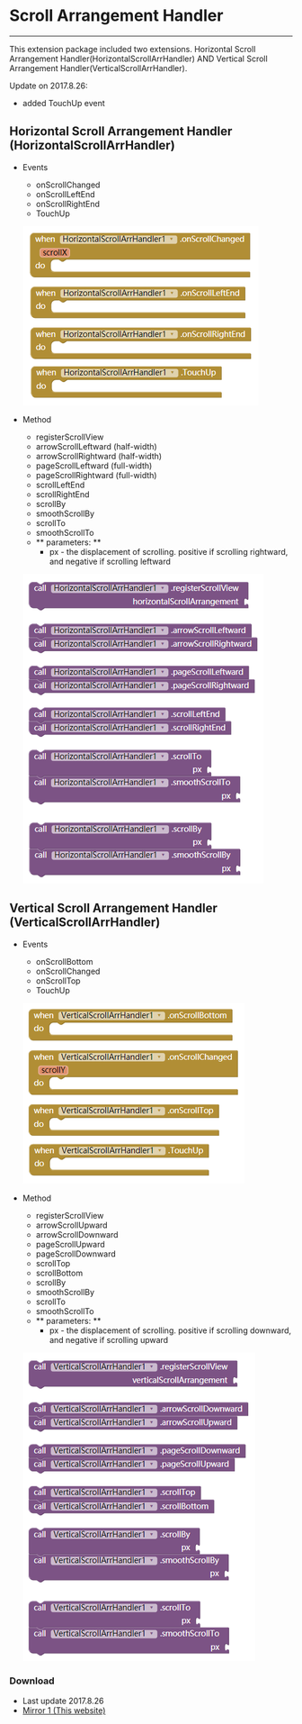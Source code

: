 # Scroll Arrangement Handler

---

This extension package included two extensions. Horizontal Scroll Arrangement Handler(HorizontalScrollArrHandler) AND Vertical Scroll Arrangement Handler(VerticalScrollArrHandler).

Update on 2017.8.26:
* added TouchUp event


## Horizontal Scroll Arrangement Handler (HorizontalScrollArrHandler)

* Events
  * onScrollChanged
  * onScrollLeftEnd
  * onScrollRightEnd
  * TouchUp

  ![](../images/ScrollArrangementHandler/HorizontalScrollArrHandler.events.png)

* Method
  * registerScrollView
  * arrowScrollLeftward (half-width)
  * arrowScrollRightward (half-width)
  * pageScrollLeftward (full-width)
  * pageScrollRightward (full-width)
  * scrollLeftEnd
  * scrollRightEnd
  * scrollBy
  * smoothScrollBy
  * scrollTo
  * smoothScrollTo
  * ** parameters: **
    * px - the displacement of scrolling. positive if scrolling rightward, and negative if scrolling leftward

  ![](../images/ScrollArrangementHandler/HorizontalScrollArrHandler.methods.png)


## Vertical Scroll Arrangement Handler (VerticalScrollArrHandler)

* Events
  * onScrollBottom
  * onScrollChanged
  * onScrollTop
  * TouchUp

  ![](../images/ScrollArrangementHandler/VerticalScrollArrHandler.events.png)

* Method
  * registerScrollView
  * arrowScrollUpward
  * arrowScrollDownward
  * pageScrollUpward
  * pageScrollDownward
  * scrollTop
  * scrollBottom
  * scrollBy
  * smoothScrollBy
  * scrollTo
  * smoothScrollTo
  * ** parameters: **
    * px - the displacement of scrolling. positive if scrolling downward, and negative if scrolling upward

  ![](../images/ScrollArrangementHandler/VerticalScrollArrHandler.methods.png)

### Download
* Last update 2017.8.26
* <a href="/aix/cn.colintree.aix.ScrollArrangementHandler.aix" target="_blank">Mirror 1 (This website)</a>